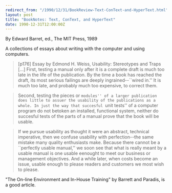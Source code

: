 ```yaml
---
redirect_from: "/1990/12/31/BookReview-Text-ConText-and-HyperText.html"
layout: post
title: "BookNotes: Text, ConText, and HyperText"
date: 1990-12-31T12:00:00Z
---
```

By Edward Barret, ed., The MIT Press, 1989

A collections of essays about writing with the computer and
using computers.


> [p176] Essay by Edmond H. Weiss, Usability: Stereotypes and Traps [...]
> First, testing a manual only after it is a complete draft is much
> too late in the life of the publication.  By the time a book has
> reached the draft, its most serious failings are deeply
> ingrained--``wired in.''  It is much too late, and probably much too
> expensive, to correct them.



> Second, testing the pieces or ``modules'' of a larger publication
> does little to assuer the usability of the publications as a whole.
> In just the way that succesful ``unit tests'' of a computer program
> do not betoken an installed, functional system, neither do succesful
> tests of the parts of a manual prove that the book will be usable.



> If we pursue usability as thought it were an abstract, technical
> imperative, then we confuse usability with perfection--the same
> mistake many quality enthusiasts make.  Because there cannot be a
> ``perfectly usable manual,'' we soon see that what is really meant by
> a usable manual is one usable eenought to meet our business or
> management objectives. And a while later, when costs become an issue,
> usable enough to please readers and customers we most wish to please.


 "The On-line Environment and In-House Training" by Barrett and
Paradis, is a good article.



